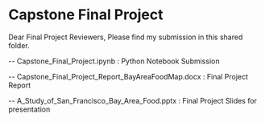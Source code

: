 # Capstone Final Project
Dear Final Project Reviewers,
Please find my submission in this shared folder.

   -- Capstone_Final_Project.ipynb                      : Python Notebook Submission
   
   -- Capstone_Final_Project_Report_BayAreaFoodMap.docx : Final Project Report
   
   -- A_Study_of_San_Francisco_Bay_Area_Food.pptx       : Final Project Slides for presentation
